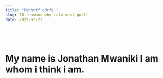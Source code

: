 ```yaml
---
title: "Fghhrff ddrfg "
slug: 10-reasons-why-ruto-must-godff
date: 2025-07-23



---
```

# My name is Jonathan Mwaniki I am whom i think i am.
